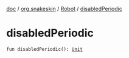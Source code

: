 [doc](../../index.md) / [org.snakeskin](../index.md) / [Robot](index.md) / [disabledPeriodic](./disabled-periodic.md)

# disabledPeriodic

`fun disabledPeriodic(): `[`Unit`](https://kotlinlang.org/api/latest/jvm/stdlib/kotlin/-unit/index.html)